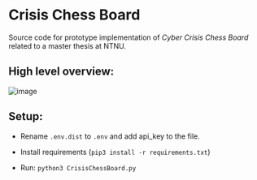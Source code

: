 # Crisis Chess Board
Source code for prototype implementation of _Cyber_ _Crisis_ _Chess_ _Board_ related to a master thesis at NTNU.

## High level overview:
![image](https://github.com/ncr-no/crisis-chess-board/assets/46197518/39dcb65d-bed7-4081-a99c-9cefc15ae016)

## Setup:

- Rename `.env.dist` to `.env` and add api_key to the file.

- Install requirements (`pip3 install -r requirements.txt`)

- Run: `python3 CrisisChessBoard.py`
